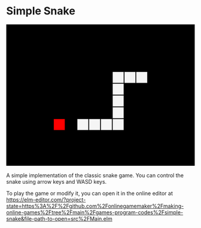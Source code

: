 # Simple Snake

![Simple Snake Game Screenshot](./../../guide/image/2021-01-04-simple-snake-screenshot.png)

A simple implementation of the classic snake game. You can control the snake using arrow keys and WASD keys.

To play the game or modify it, you can open it in the online editor at <https://elm-editor.com/?project-state=https%3A%2F%2Fgithub.com%2Fonlinegamemaker%2Fmaking-online-games%2Ftree%2Fmain%2Fgames-program-codes%2Fsimple-snake&file-path-to-open=src%2FMain.elm>
